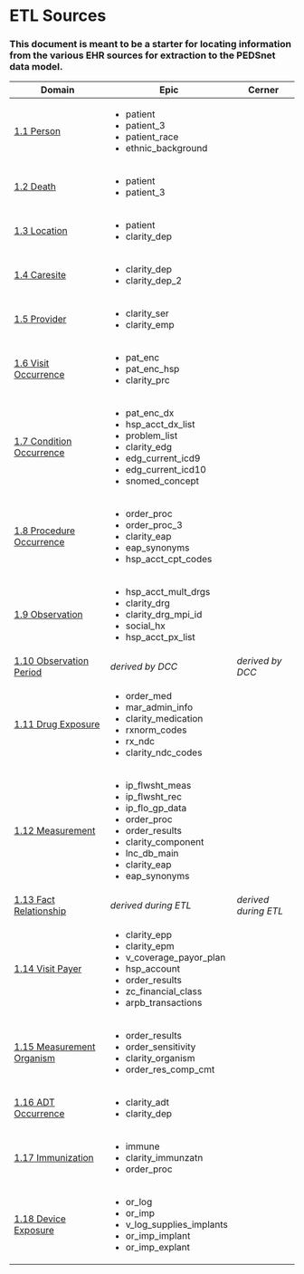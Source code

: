 # ETL Sources

### This document is meant to be a starter for locating information from the various EHR sources for extraction to the PEDSnet data model.


Domain| Epic | Cerner
---|---|---
[1.1 Person](Pedsnet_CDM_ETL_Conventions.md#11-person-1)|<ul><li>patient</li><li>patient_3</li><li>patient_race</li><li>ethnic_background</li></ul>|
[1.2 Death](Pedsnet_CDM_ETL_Conventions.md#12-death-1)|<ul><li>patient</li><li>patient_3</li></ul>|
[1.3 Location](Pedsnet_CDM_ETL_Conventions.md#13-location-1)|<ul><li>patient</li><li>clarity_dep</li></ul>|
[1.4 Caresite](Pedsnet_CDM_ETL_Conventions.md#14-care_site)|<ul><li>clarity_dep</li><li>clarity_dep_2</li></ul>|
[1.5 Provider](Pedsnet_CDM_ETL_Conventions.md#15-provider-1)|<ul><li>clarity_ser</li><li>clarity_emp</li></ul>|
[1.6 Visit Occurrence ](Pedsnet_CDM_ETL_Conventions.md#16-visit_occurrence)|<ul><li>pat_enc</li><li>pat_enc_hsp</li><li>clarity_prc</li></ul>|
[1.7 Condition Occurrence](Pedsnet_CDM_ETL_Conventions.md#17-condition_occurrence)|<ul><li>pat_enc_dx</li><li>hsp_acct_dx_list</li><li>problem_list</li><li>clarity_edg</li><li>edg_current_icd9</li><li>edg_current_icd10</li><li>snomed_concept</li></ul>|
[1.8 Procedure Occurrence](Pedsnet_CDM_ETL_Conventions.md#18-procedure_occurrence)|<ul><li>order_proc</li><li>order_proc_3</li><li>clarity_eap</li><li>eap_synonyms</li><li>hsp_acct_cpt_codes</li></ul>|
[1.9 Observation](Pedsnet_CDM_ETL_Conventions.md#19-observation-1)|<ul><li>hsp_acct_mult_drgs</li><li>clarity_drg</li><li>clarity_drg_mpi_id</li><li>social_hx</li><li>hsp_acct_px_list</li></ul>|
[1.10 Observation Period](Pedsnet_CDM_ETL_Conventions.md#110-observation-period-1)|*derived by DCC*|*derived by DCC*
[1.11 Drug Exposure](Pedsnet_CDM_ETL_Conventions.md#111-drug-exposure-1)|<ul><li>order_med</li><li>mar_admin_info</li><li>clarity_medication</li><li>rxnorm_codes</li><li>rx_ndc</li><li>clarity_ndc_codes</li></ul>|
[1.12 Measurement](Pedsnet_CDM_ETL_Conventions.md#112-measurement-1)|<ul><li>ip_flwsht_meas</li><li>ip_flwsht_rec</li><li>  ip_flo_gp_data</li><li>order_proc</li><li>order_results</li><li>clarity_component</li><li>lnc_db_main</li><li>clarity_eap</li><li>eap_synonyms</li></ul>|
[1.13 Fact Relationship](Pedsnet_CDM_ETL_Conventions.md#113-fact-relationship-1)|*derived during ETL*|*derived during ETL*|
[1.14 Visit Payer](Pedsnet_CDM_ETL_Conventions.md#114-visit_payer)|<ul><li>clarity_epp</li><li>clarity_epm</li><li>  v_coverage_payor_plan</li><li>hsp_account</li><li>order_results</li><li>zc_financial_class</li><li>arpb_transactions</li></ul>|
[1.15 Measurement Organism](Pedsnet_CDM_ETL_Conventions.md#115-measurement_organism)|<ul><li>order_results</li><li>order_sensitivity</li><li>clarity_organism</li><li>order_res_comp_cmt</li></ul>|
[1.16 ADT Occurrence](Pedsnet_CDM_ETL_Conventions.md#116-adt_occurrence)|<ul><li>clarity_adt</li><li>clarity_dep</li></ul>|
[1.17 Immunization](Pedsnet_CDM_ETL_Conventions.md#117-immunization-1)|<ul><li>immune</li><li>clarity_immunzatn</li><li>order_proc</li></ul>|
[1.18 Device Exposure](Pedsnet_CDM_ETL_Conventions.md#118-device_exposure)|<ul><li>or_log</li><li>or_imp</li><li>v_log_supplies_implants</li><li>or_imp_implant</li><li>or_imp_explant</li></ul>||
